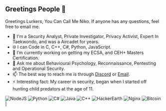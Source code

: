 
 ## Greetings People 👋
 Greetings Lurkers, You Can Call Me Niko.
 If anyone has any questions, feel free to email me.
- 🔭 I'm a Security Analyst, Private Investigator, Privacy Activist, Expert In Taekwondo, and was a Aircadet for years. 
- 🌐 I can Code in C, C++, C#, Python, JavaScript.
- 🌱 I’m currently working on getting my ECSA, and CEH+ Masters Certification.
- 💬 Ask me about Behavioural Psychology, Reconnaissance, Pentesting and Operational Security.
- 📫 The best way to reach me is through [Discord](https://discord.gg/XhTFwBpm) or [Email](mailto://therealrussianspy@protonmail.com).
- ⚡ Interesting fact: My career in security, began when I started off hunting child predators at the age of 11.

<img alt="NodeJS" src="https://img.shields.io/badge/node.js%20-%2343853D.svg?&style=for-the-badge&logo=node.js&logoColor=white"/> <img alt="Python" src="https://img.shields.io/badge/python%20-%2314354C.svg?&style=for-the-badge&logo=python&logoColor=white"/> <img alt="C#" src="https://img.shields.io/badge/c%23%20-%23239120.svg?&style=for-the-badge&logo=c-sharp&logoColor=white"/> <img alt="Java" src="https://img.shields.io/badge/java-%23ED8B00.svg?&style=for-the-badge&logo=java&logoColor=white"/> <img alt="C++" src="https://img.shields.io/badge/c++%20-%2300599C.svg?&style=for-the-badge&logo=c%2B%2B&ogoColor=white"/> <img alt="HackerEarth" src="https://img.shields.io/badge/HackerEarth%20-%232C3454.svg?&style=for-the-badge&logo=HackerEarth&logoColor=Blue"/> <img alt="Nginx" src="https://img.shields.io/badge/nginx%20-%23009639.svg?&style=for-the-badge&logo=nginx&logoColor=white"/> <img alt="Bitcoin" src="https://img.shields.io/badge/Bitcoin-000000?style=for-the-badge&logo=bitcoin&logoColor=white" /> | 
